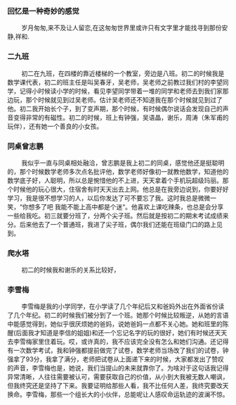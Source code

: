 ### 回忆是一种奇妙的感觉

&emsp; &emsp;岁月匆匆,来不及让人留恋,在这匆匆世界里或许只有文字里才能找寻到那份安静,祥和.

### 二九班
&emsp; &emsp;初二在九班，在四楼的靠近楼梯的一个教室，旁边是八班。初二的时候我是数学课代表，初二的班主任是叫吴春牙，吴老师，吴老师之前教过我们村的李望同学，记得小时候读小学的时候，看见李望同学带着一堆的同学和老师去到我们家那边玩，那个时候就见到过吴老师。估计吴老师还不知道我在那个时候就见到过了他。初二我开始长个子，到了变声期，那个时候，有时候偶尔说话会发现自己的声音变得非常的有磁性。初二的时候，班上有钟强，吴语晶，谢乐，周涛（朱军甫的玩伴），还有她一个善良的小女孩。

### 同桌曾志鹏
&emsp; &emsp;我似乎一直与同桌相处融洽，曾志鹏是我上初二的同桌，感觉他还是挺聪明的，那个时候数学老师多次点名批评他，数学老师好像初一就教他数学，知道他的数学底子好，人聪明，所以总是惋惜他的不上进，天天拿着个手机玩超级玛丽。那个时候他的玩心很大，住宿舍有时天天出去上网。他总是在我旁边说到，你要好好学习，我是很不想学习的人，以后你发达了可不要忘了我。这时我总是微微一笑，“你想多了吧 我能不能上高中都是个迷“。他喜欢上课吃辣条，也总是会分享一些给我吃。初三就要分班了，分两个尖子班。然后就是按初二的期末考试成绩来分。后来他去了一个普通班，我进了尖子班，偶尔我们还能在班级门口的路上见到。

### 爬水塔
&emsp; &emsp;初二的时候我和谢乐的关系比较好，

### 李雪梅
&emsp; &emsp;李雪梅是我的小学同学，在小学读了几个年纪后又和爸妈外出在外面省份读了几个年纪。初二的时候我们被分到了一个班。她那个时候比较叛逆，从她的言语中能感觉得到，她似乎很厌烦她的爸妈，说她爸妈一点都不关心她。她和班里的陈醒(后面我才知道是李信的姐姐)和还一个忘记名字的玩的很好，她们有时候还天天去李雪梅家里住着玩。哎，或许真的，我不应该完全没有怎么和她们沟通。还记得有一次数学考试，我和钟强都提前做完了试卷，数学老师当场改了我们的试卷，钟强拿了93分，我拿了满分，老师把试卷从上面递下来的时候，大家都发出了赞叹的声音，李雪梅也是，她说，我们当提山的未来就靠你了。为啥对于这句话我记得异常清晰，人往往需要被认可，需要获取自己的价值，从小到大我被无数人嘲讽，但我终究还是坚持了下来。我要证明给那些人看，我不比任何人差，我终究要改天换命。李雪梅，那些一个组长大的小伙伴，总能呢让人感叹命运轨迹的波澜不惊。